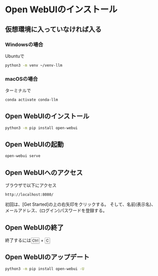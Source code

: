 # Open WebUIのインストール

## 仮想環境に入っていなければ入る

### Windowsの場合
Ubuntuで
```sh
python3 -m venv ~/venv-llm
```

### macOSの場合
ターミナルで
```sh
conda activate conda-llm
```
## Open WebUIのインストール
```sh
python3 -m pip install open-webui
```

## Open WebUIの起動
```sh
open-webui serve
```

## Open WebUIへのアクセス

ブラウザで以下にアクセス
```
http://localhost:8080/
```

初回は、[Get Started]の上の右矢印をクリックする。
そして、名前(表示名)、メールアドレス、(ログイン)パスワードを登録する。

## Open WebUIの終了
終了するには<kbd class="keyboard-key nowrap" lang="en" style="border: 1px solid #aaa; border-radius: 2px; box-shadow: 1px 2px 2px #ddd; background-color: #f9f9f9; background-image: linear-gradient(top, #eee, #f9f9f9, #eee); padding: 1px 3px; font-family: inherit; font-size: 0.85em;">Ctrl</kbd>
+
<kbd class="keyboard-key nowrap" lang="en" style="border: 1px solid #aaa; border-radius: 2px; box-shadow: 1px 2px 2px #ddd; background-color: #f9f9f9; background-image: linear-gradient(top, #eee, #f9f9f9, #eee); padding: 1px 3px; font-family: inherit; font-size: 0.85em;">C</kbd>

## Open WebUIのアップデート
```sh
python3 -m pip install open-webui -U
```
